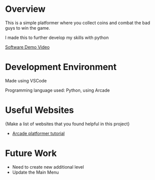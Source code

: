 # Overview
This is a simple platformer where you collect coins and combat the bad guys to win the game.

I made this to further develop my skills with python

[Software Demo Video](https://youtu.be/hHo2yep_Ubg)

# Development Environment

Made using VSCode

Programming language used: Python, using Arcade

# Useful Websites

{Make a list of websites that you found helpful in this project}
* [Arcade platformer tutorial](https://api.arcade.academy/en/latest/tutorials/platform_tutorial/index.html)

# Future Work

* Need to create new additional level
* Update the Main Menu